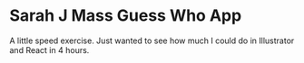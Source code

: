 # Sarah J Mass Guess Who App

A little speed exercise. Just wanted to see how much I could do in Illustrator and React in 4 hours.